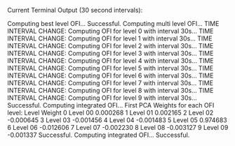 Current Terminal Output (30 second intervals):

Computing best level OFI...
Successful.
Computing multi level OFI...
TIME INTERVAL CHANGE: Computing OFI for level 0 with interval 30s...
TIME INTERVAL CHANGE: Computing OFI for level 1 with interval 30s...
TIME INTERVAL CHANGE: Computing OFI for level 2 with interval 30s...
TIME INTERVAL CHANGE: Computing OFI for level 3 with interval 30s...
TIME INTERVAL CHANGE: Computing OFI for level 4 with interval 30s...
TIME INTERVAL CHANGE: Computing OFI for level 5 with interval 30s...
TIME INTERVAL CHANGE: Computing OFI for level 6 with interval 30s...
TIME INTERVAL CHANGE: Computing OFI for level 7 with interval 30s...
TIME INTERVAL CHANGE: Computing OFI for level 8 with interval 30s...
TIME INTERVAL CHANGE: Computing OFI for level 9 with interval 30s...
Successful.
Computing integrated OFI...
First PCA Weights for each OFI level:
      Level    Weight
0  Level 00  0.000268
1  Level 01  0.002165
2  Level 02 -0.000645
3  Level 03 -0.001456
4  Level 04 -0.001483
5  Level 05  0.974683
6  Level 06 -0.012606
7  Level 07 -0.002230
8  Level 08 -0.003127
9  Level 09 -0.001337
Successful.
Computing integrated OFI...
Successful.
